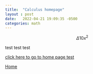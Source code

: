 ```yaml
---
title:  "Calculus homepage"
layout : post
date:   2022-04-21 19:09:35 -0500
categories: math
---
```


$$\Delta 10x^2$$

test test test

<a href="https://nickgauth.github.io/pain/">click here to go to home page test</a>

[Home][homelink]

[homelink]: https://nickgauth.github.io/pain/
